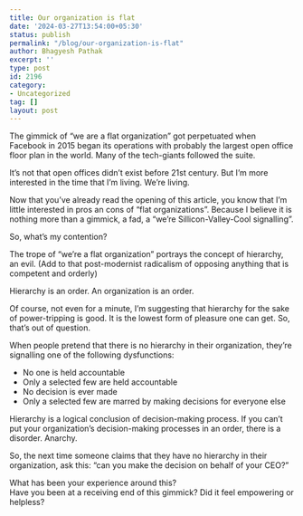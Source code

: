 ```yaml
---
title: Our organization is flat
date: '2024-03-27T13:54:00+05:30'
status: publish
permalink: "/blog/our-organization-is-flat"
author: Bhagyesh Pathak
excerpt: ''
type: post
id: 2196
category:
- Uncategorized
tag: []
layout: post
---
```


The gimmick of “we are a flat organization” got perpetuated when Facebook in 2015 began its operations with probably the largest open office floor plan in the world. Many of the tech-giants followed the suite.

It’s not that open offices didn’t exist before 21st century. But I’m more interested in the time that I’m living. We’re living.

Now that you’ve already read the opening of this article, you know that I’m little interested in pros an cons of “flat organizations”. Because I believe it is nothing more than a gimmick, a fad, a “we’re Sillicon-Valley-Cool signalling”.

So, what’s my contention?

The trope of “we’re a flat organization” portrays the concept of hierarchy, an evil. (Add to that post-modernist radicalism of opposing anything that is competent and orderly)

Hierarchy is an order. An organization is an order.

Of course, not even for a minute, I’m suggesting that hierarchy for the sake of power-tripping is good. It is the lowest form of pleasure one can get. So, that’s out of question.

When people pretend that there is no hierarchy in their organization, they’re signalling one of the following dysfunctions:

- No one is held accountable
- Only a selected few are held accountable
- No decision is ever made
- Only a selected few are marred by making decisions for everyone else

Hierarchy is a logical conclusion of decision-making process. If you can’t put your organization’s decision-making processes in an order, there is a disorder. Anarchy.

So, the next time someone claims that they have no hierarchy in their organization, ask this: “can you make the decision on behalf of your CEO?”

What has been your experience around this?  
Have you been at a receiving end of this gimmick? Did it feel empowering or helpless?